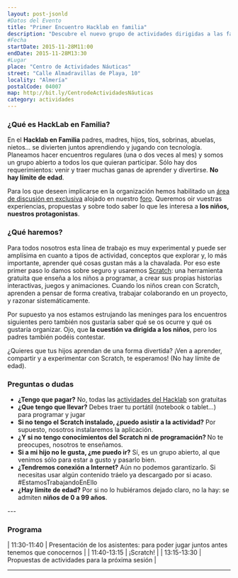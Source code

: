 ```yaml
---
layout: post-jsonld
#Datos del Evento
title: "Primer Encuentro Hacklab en familia"
description: "Descubre el nuevo grupo de actividades dirigidas a las familias promovido por el HackLab Almería"
#Fecha
startDate: 2015-11-28M11:00
endDate: 2015-11-28M13:30
#Lugar
place: "Centro de Actividades Náuticas"
street: "Calle Almadravillas de Playa, 10"
locality: "Almería"
postalCode: 04007
map: http://bit.ly/CentrodeActividadesNáuticas
category: actividades
---
```


### ¿Qué es HackLab en Familia?


En el __Hacklab en Familia__ padres, madres, hijos, tíos, sobrinas, abuelas, nietos...  se divierten juntos aprendiendo y jugando con tecnología. Planeamos hacer encuentros regulares (una o dos veces al mes) y
somos un grupo abierto a todos los que quieran participar. Sólo hay dos requerimientos: venir y traer muchas ganas de aprender y divertirse. __No hay límite de edad__.

Para los que deseen implicarse en la organización hemos habilitado un [área de discusión en exclusiva](http://foro.hacklabalmeria.net/c/EnFamilia) alojado en nuestro [foro](http://foro.hacklabalmeria.net/). Queremos oir vuestras experiencias, propuestas y sobre todo saber lo que les interesa a __los niños, nuestros protagonistas__.

### ¿Qué haremos?

Para todos nosotros esta línea de trabajo es muy experimental y puede ser amplísima en cuanto a tipos de actividad, conceptos que explorar y, lo más importante,  aprender qué cosas gustan más a la chavalada. Por eso este primer paso lo damos sobre seguro y usaremos [Scratch](http://scratch.mit.edu/): una herramienta gratuita que enseña a los niños a programar, a crear sus propias historias interactivas, juegos y animaciones. Cuando los niños crean con Scratch, aprenden a pensar de forma creativa, trabajar colaborando en un proyecto, y razonar sistemáticamente.

Por supuesto ya nos estamos estrujando las meninges para los encuentros siguientes pero también nos gustaría saber qué se os ocurre y qué os gustaría organizar. Ojo, que __la cuestión va dirigida a los niños__, pero los padres también podéis contestar.


¿Quieres que tus hijos aprendan de una forma divertida? ¡Ven a aprender, compartir y a experimentar con Scratch, te esperamos! (No hay límite de edad).

### Preguntas o dudas
<ul>
	<li><b>¿Tengo que pagar?</b> No, todas las <a href="http://foro.hacklabalmeria.net/t/preguntas-frecuentes-faq/5" title="Preguntas Frecuentes (FAQ) de Hacklab" target="_blank">actividades del Hacklab</a> son gratuitas</li>
	<li><b>¿Que tengo que llevar?</b> Debes traer tu portátil (notebook o tablet...) para programar y jugar</li>
	<li><b>Si no tengo el Scratch instalado, ¿puedo asistir a la actividad?</b> Por supuesto, nosotros instalaremos la aplicación.</li>
	<li><b>¿Y si no tengo conocimientos del Scratch ni de programación? </b>No te preocupes, nosotros te enseñamos.</li>
	<li><b>Si a mi hijo no le gusta, ¿me puedo ir?</b> Sí, es un grupo abierto, al que venimos sólo para estar a gusto y pasarlo bien.</li>
    <li><b>¿Tendremos conexión a Internet?</b> Aún no podemos garantizarlo. Si necesitas usar algún contenido tráelo ya descargado por si acaso. #EstamosTrabajandoEnEllo </li>
    <li><b>¿Hay límite de edad?</b> Por si no lo hubiéramos dejado claro, no la hay: se admiten <b>niños de 0 a 99 años</b>.</li>
</ul>	
---


### Programa


| 11:30-11:40   | Presentación de los asistentes: para poder jugar juntos antes tenemos que conocernos |
| 11:40-13:15   | ¡Scratch! |
| 13:15-13:30   | Propuestas de actividades para la próxima sesión |

---



